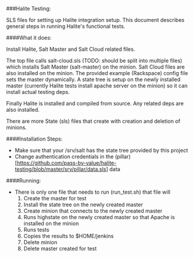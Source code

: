 ###Halite Testing:

SLS files for setting up Halite integration setup. This document describes general steps in running Halite's functional tests.

####What it does:

Install Halite, Salt Master and Salt Cloud related files.

The top file calls salt-cloud.sls (TODO: should be split into multiple files) which installs Salt Master (salt-master) on the minion. Salt Cloud files are also installed on the minion. The provided example (Rackspace) config file sets the master dynamically. A state tree is setup on the newly installed master (currently Halite tests install apache server on the minion) so it can install actual testing deps.

Finally Halite is installed and compiled from source. Any related deps are also installed.

There are more State (sls) files that create with creation and deletion of minions.

####Installation Steps:

* Make sure that your /srv/salt has the state tree provided by this project
* Change authentication credentials in the (pillar) [https://github.com/pass-by-value/halite-testing/blob/master/srv/pillar/data.sls] data

####Running:
* There is only one file that needs to run (run_test.sh) that file will
  1. Create the master for test
  1. Install the state tree on the newly created master
  1. Create minion that connects to the newly created master
  1. Runs highstate on the newly created master so that Apache is installed on the minion
  1. Runs tests
  1. Copies the results to $HOME/jenkins
  1. Delete minion
  1. Delete master created for test
